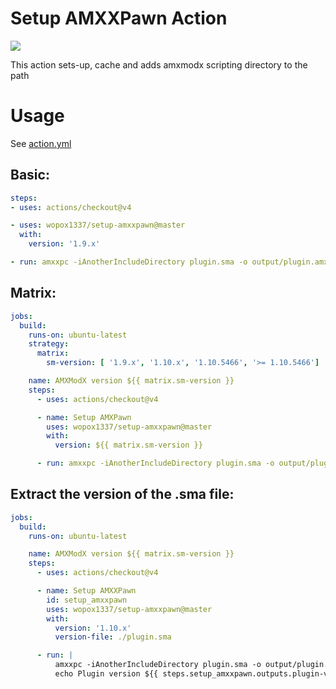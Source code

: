# Setup AMXXPawn Action

![](https://github.com/wopox1337/setup-amxxpawn/workflows/Main%20Workflow/badge.svg)

This action sets-up, cache and adds amxmodx scripting directory to the path

# Usage

See [action.yml](https://github.com/wopox1337/setup-amxxpawn/blob/master/action.yml)

## Basic:

```yaml
steps:
- uses: actions/checkout@v4

- uses: wopox1337/setup-amxxpawn@master
  with:
    version: '1.9.x'

- run: amxxpc -iAnotherIncludeDirectory plugin.sma -o output/plugin.amxx
```

## Matrix:

```yaml
jobs:
  build:
    runs-on: ubuntu-latest
    strategy:
      matrix:
        sm-version: [ '1.9.x', '1.10.x', '1.10.5466', '>= 1.10.5466']

    name: AMXModX version ${{ matrix.sm-version }}
    steps:
      - uses: actions/checkout@v4

      - name: Setup AMXPawn
        uses: wopox1337/setup-amxxpawn@master
        with:
          version: ${{ matrix.sm-version }}

      - run: amxxpc -iAnotherIncludeDirectory plugin.sma -o output/plugin.amxx
```

## Extract the version of the .sma file:

```yaml
jobs:
  build:
    runs-on: ubuntu-latest

    name: AMXModX version ${{ matrix.sm-version }}
    steps:
      - uses: actions/checkout@v4

      - name: Setup AMXXPawn
        id: setup_amxxpawn
        uses: wopox1337/setup-amxxpawn@master
        with:
          version: '1.10.x'
          version-file: ./plugin.sma

      - run: |
          amxxpc -iAnotherIncludeDirectory plugin.sma -o output/plugin.amxx
          echo Plugin version ${{ steps.setup_amxxpawn.outputs.plugin-version }}
```